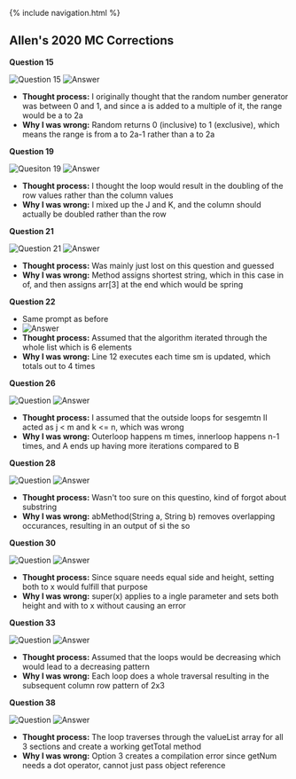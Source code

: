 {% include navigation.html %}

## Allen's 2020 MC Corrections

**Question 15**

![Question 15](https://cdn.discordapp.com/attachments/593331093130838016/968894243605205052/unknown.png)
![Answer](https://cdn.discordapp.com/attachments/593331093130838016/968894691070332998/unknown.png)
- **Thought process:** I originally thought that the random number generator was between 0 and 1, and since a is added to a multiple of it, the range would be a to 2a
- **Why I was wrong:** Random returns 0 (inclusive) to 1 (exclusive), which means the range is from a to 2a-1 rather than a to 2a
 
 **Question 19**
 
 ![Quesiton 19](https://cdn.discordapp.com/attachments/593331093130838016/968896002994110464/unknown.png)
 ![Answer](https://cdn.discordapp.com/attachments/593331093130838016/968896039144792084/unknown.png)
 - **Thought process:** I thought the loop would result in the doubling of the row values rather than the column values
 - **Why I was wrong:** I mixed up the J and K, and the column should actually be doubled rather than the row
 
 **Question 21**
 
 ![Question 21](https://cdn.discordapp.com/attachments/593331093130838016/968896814822600744/unknown.png)
 ![Answer](https://cdn.discordapp.com/attachments/593331093130838016/968896871537979402/unknown.png)
- **Thought process:** Was mainly just lost on this question and guessed
- **Why I was wrong:** Method assigns shortest string, which in this case in of, and then assigns arr[3] at the end which would be spring

 **Question 22**
 
 - Same prompt as before
 - ![Answer](https://cdn.discordapp.com/attachments/593331093130838016/968900076011388928/unknown.png)
 - **Thought process:** Assumed that the algorithm iterated through the whole list which is 6 elements
 - **Why I was wrong:** Line 12 executes each time sm is updated, which totals out to 4 times
 
 **Question 26**
 
 ![Question](https://cdn.discordapp.com/attachments/593331093130838016/968900741500653608/unknown.png)
 ![Answer](https://cdn.discordapp.com/attachments/593331093130838016/968900919859228702/unknown.png)
 - **Thought process:** I assumed that the outside loops for sesgemtn II acted as j < m and k <= n, which was wrong
 - **Why I was wrong:** Outerloop happens m times, innerloop happens n-1 times, and A ends up having more iterations compared to B
 
 **Question 28**
 
 ![Question](https://cdn.discordapp.com/attachments/593331093130838016/968901717888487444/unknown.png)
 ![Answer](https://cdn.discordapp.com/attachments/593331093130838016/968901879033630760/unknown.png)
 - **Thought process:** Wasn't too sure on this questino, kind of forgot about substring
 - **Why I was wrong:** abMethod(String a, String b) removes overlapping occurances, resulting in an output of si the so
 
 **Question 30**
 
 ![Question](https://cdn.discordapp.com/attachments/593331093130838016/968903250390683648/unknown.png)
 ![Answer](https://cdn.discordapp.com/attachments/593331093130838016/968903432528347216/unknown.png)
 - **Thought process:** Since square needs equal side and height, setting both to x would fulfill that purpose
 - **Why I was wrong:** super(x) applies to a ingle parameter and sets both height and with to x without causing an error
 
 **Question 33**
 
 ![Question](https://cdn.discordapp.com/attachments/593331093130838016/968904455036735549/unknown.png)
 ![Answer](https://cdn.discordapp.com/attachments/593331093130838016/968904489081897020/unknown.png)
 - **Thought process:** Assumed that the loops would be decreasing which would lead to a decreasing pattern
 - **Why I was wrong:** Each loop does a whole traversal resulting in the subsequent column row pattern of 2x3
 
 **Question 38**
 
 ![Question](https://cdn.discordapp.com/attachments/593331093130838016/968905095037218826/unknown.png)
 ![Answer](https://cdn.discordapp.com/attachments/593331093130838016/968905138393722950/unknown.png)
 - **Thought process:** The loop traverses through the valueList array for all 3 sections and create a working getTotal method
 - **Why I was wrong:** Option 3 creates a compilation error since getNum needs a dot operator, cannot just pass object reference
                                                    

